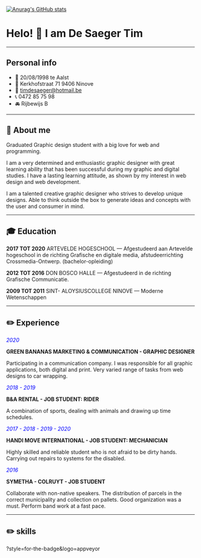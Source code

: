 [![Anurag's GitHub stats](https://github-readme-stats.vercel.app/api?username=pgm-timdesae)](https://github.com/anuraghazra/github-readme-stats)

# Helo! :wave: I am De Saeger Tim

---
## Personal info

- :birthday: 20/08/1998 te Aalst
- :house_with_garden: Kerkhofstraat 71 9406 Ninove
- :email: timdesaeger@hotmail.be
- :telephone_receiver: 0472 85 75 98
- :oncoming_automobile: Rijbewijs B

---
## :bust_in_silhouette:  About me

Graduated Graphic design student with a big love for web and programming.

I am a very determined and enthusiastic graphic designer with great learning ability that has been successful during my graphic and digital studies. I have a lasting learning attitude, as shown by my interest in web design and web development.

I am a talented creative graphic designer who strives to develop unique designs. Able to think outside the box to generate ideas and concepts with the user and
consumer in mind.

---
## :mortar_board:  Education

**2017 TOT 2020**
ARTEVELDE HOGESCHOOL — Afgestudeerd aan Artevelde
hogeschool in de richting Grafische en digitale media,
afstudeerrichting Crossmedia-Ontwerp. (bachelor-opleiding)

**2012 TOT 2016**
DON BOSCO HALLE — Afgestudeerd in de richting
Grafische Communicatie.

**2009 TOT 2011**
SINT- ALOYSIUSCOLLEGE NINOVE — Moderne Wetenschappen

---
## :pencil2:  Experience

<span style="color:blue">*2020*</span>

**GREEN BANANAS MARKETING & COMMUNICATION - GRAPHIC DESIGNER**

Participating in a communication company. I was responsible for all graphic applications, both digital and print. Very varied range of tasks from web designs to car wrapping.

<span style="color:blue">*2018 - 2019*</span>

**B&A RENTAL - JOB STUDENT: RIDER**

A combination of sports, dealing with animals and drawing up time schedules.

<span style="color:blue">*2017 - 2018 - 2019 - 2020*</span>

**HANDI MOVE INTERNATIONAL - JOB STUDENT: MECHANICIAN**

Highly skilled and reliable student who is not afraid to be
dirty hands. Carrying out repairs to systems
for the disabled.

<span style="color:blue">*2016*</span>

**SYMETHA - COLRUYT - JOB STUDENT**

Collaborate with non-native speakers. The distribution of parcels in the correct municipality and collection on pallets. Good organization was a must. Perform band work at a fast pace.

---
## :pencil2:  skills

?style=for-the-badge&logo=appveyor






